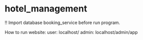 # hotel_management

!! Import database booking_service before run program.

How to run website:
user: localhost/
admin: localhost/admin/app
